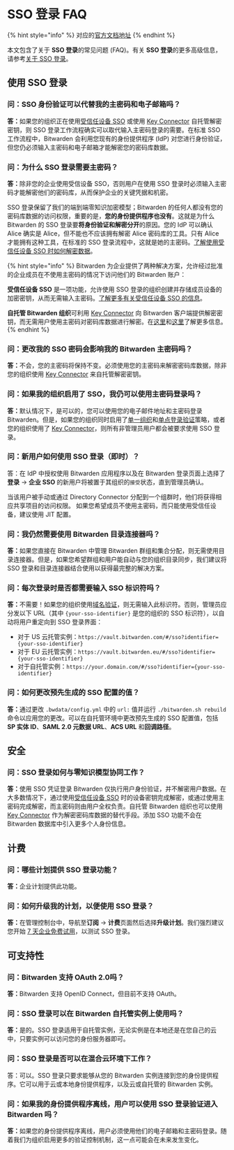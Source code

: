 # SSO 登录 FAQ

{% hint style="info" %}
对应的[官方文档地址](https://bitwarden.com/help/article/sso-faqs/)
{% endhint %}

本文包含了关于 **SSO 登录**的常见问题 (FAQ)。有关 **SSO 登录**的更多高级信息，请参考[关于 SSO 登录](about-login-with-sso.md)。

## 使用 SSO 登录 <a href="#using-login-with-sso" id="using-login-with-sso"></a>

### 问：SSO 身份验证可以代替我的主密码和电子邮箱吗？ <a href="#q-does-sso-authentication-replace-my-master-password-and-email" id="q-does-sso-authentication-replace-my-master-password-and-email"></a>

**答：**&#x5982;果您的组织正在使用[受信任设备 SSO](../admin-console/login-with-sso/trusted-devices/about-trusted-devices.md) 或使用 [Key Connector](about-key-connector.md) 自托管解密密钥，则 SSO 登录工作流程确实可以取代输入主密码登录的需要。在标准 SSO 工作流程中，Bitwarden 会利用您现有的身份提供程序 (IdP) 对您进行身份验证，但您仍必须输入主密码和电子邮箱才能解密您的密码库数据。

### 问：为什么 SSO 登录需要主密码？ <a href="#q-why-does-login-with-sso-require-my-master-password" id="q-why-does-login-with-sso-require-my-master-password"></a>

**答：**&#x9664;非您的企业使用受信设备 SSO，否则用户在使用 SSO 登录时必须输入主密码才能解密他们的密码库，从而保护企业的关键凭据和机密。

SSO 登录保留了我们的端到端零知识加密模型；Bitwarden 的任何人都没有您的密码库数据的访问权限，重要的是，**您的身份提供程序也没有**。这就是为什么 Bitwarden 的 SSO 登录要**将身份验证和解密分开**的原因。您的 IdP 可以确认 Alice 确实是 Alice，但不能也不应该拥有解密 Alice 密码库的工具。只有 Alice 才能拥有这种工具，在标准的 SSO 登录流程中，这就是她的主密码。[了解使用受信任设备 SSO 时如何解密数据](../admin-console/login-with-sso/trusted-devices/about-trusted-devices.md#how-it-works)。

{% hint style="info" %}
Bitwarden 为企业提供了两种解决方案，允许经过批准的企业成员在不使用主密码的情况下访问他们的 Bitwarden 账户：

**受信任设备 SSO** 是一项功能，允许使用 SSO 登录的组织创建并存储成员设备的加密密钥，从而无需输入主密码。[了解更多有关受信任设备 SSO 的信息](../admin-console/login-with-sso/trusted-devices/about-trusted-devices.md)。

**自托管 Bitwarden 组织**可利用 [Key Connector](about-key-connector.md) 向 Bitwarden 客户端提供解密密钥，而无需用户使用主密码对密码库数据进行解密。在[这里](member-decryption-options.md)和[这里](about-key-connector.md)了解更多信息。
{% endhint %}

### 问：更改我的 SSO 密码会影响我的 Bitwarden 主密码吗？ <a href="#q-will-changing-my-sso-password-affect-my-bitwarden-master-password" id="q-will-changing-my-sso-password-affect-my-bitwarden-master-password"></a>

**答：**&#x4E0D;会，您的主密码将保持不变。必须使用您的主密码来解密密码库数据，除非您的组织使用 [Key Connector](about-key-connector.md) 来自托管解密密钥。

### 问：如果我的组织启用了 SSO，我仍可以使用主密码登录吗？ <a href="#q-can-i-still-log-in-with-my-master-password-if-my-organization-has-sso-enabled" id="q-can-i-still-log-in-with-my-master-password-if-my-organization-has-sso-enabled"></a>

**答：**&#x9ED8;认情况下，是可以的，您可以使用您的电子邮件地址和主密码登录 Bitwarden。但是，如果您的组织同时启用了[单一组织](../organizations/enterprise-policies.md#single-organization)和[单点登录验证](../organizations/enterprise-policies.md#single-sign-on-authentication)策略，或者您的组织使用了 [Key Connector](about-key-connector.md)，则所有非管理员用户都会被要求使用 SSO 登录。

### 问：新用户如何使用 SSO 登录（即时）？ <a href="#q-how-does-login-with-sso-work-for-new-users-just-in-time" id="q-how-does-login-with-sso-work-for-new-users-just-in-time"></a>

答：在 IdP 中授权使用 Bitwarden 应用程序以及在 Bitwarden 登录页面上选择了**登录** → **企业 SSO** 的新用户将被置于其组织的`接受`状态，直到管理员确认。

当该用户被手动或通过 Directory Connector 分配到一个组群时，他们将获得相应共享项目的访问权限。 如果您希望成员不使用主密码，而只能使用受信任设备，建议使用 JIT 配置。

### 问：我仍然需要使用 Bitwarden 目录连接器吗？ <a href="#q-do-i-still-need-to-use-bitwarden-directory-connector" id="q-do-i-still-need-to-use-bitwarden-directory-connector"></a>

**答：**&#x5982;果您直接在 Bitwarden 中管理 Bitwarden 群组和集合分配，则无需使用目录连接器。但是，如果您希望群组和用户能自动与您的组织目录同步，我们建议将 SSO 登录和目录连接器结合使用以获得最完整的解决方案。

### 问：每次登录时是否都需要输入 SSO 标识符吗？ <a href="#q-do-i-need-to-enter-my-organization-identifier-every-time-i-login" id="q-do-i-need-to-enter-my-organization-identifier-every-time-i-login"></a>

**答：**&#x4E0D;需要！如果您的组织使用[域名验证](../admin-console/login-with-sso/claimed-domains.md)，则无需输入此标识符。否则，管理员应分发以下 URL（其中 `{your-sso-identifier}` 是您的组织的 SSO 标识符），以自动将用户重定向到 SSO 登录界面：

* 对于 US 云托管实例：`https://vault.bitwarden.com/#/sso?identifier={your-sso-identifier}`
* 对于 EU 云托管实例：`https://vault.bitwarden.eu/#/sso?identifier={your-sso-identifier}`
* 对于自托管实例：`https://your.domain.com/#/sso?identifier={your-sso-identifier}`

### 问：如何更改预先生成的 SSO 配置的值？ <a href="#q-how-do-i-change-pre-generated-sso-configuration-values" id="q-how-do-i-change-pre-generated-sso-configuration-values"></a>

**答：**&#x901A;过更改 `.bwdata/config.yml` 中的 `url:` 值并运行 `./bitwarden.sh rebuild` 命令以应用您的更改。可以在自托管环境中更改预先生成的 SSO 配置值，包括 **SP 实体 ID**、**SAML 2.0 元数据 URL**、**ACS URL** 和**回调路径**。

## 安全 <a href="#security" id="security"></a>

### 问：SSO 登录如何与零知识模型协同工作？ <a href="#q-how-does-login-with-sso-work-with-the-zero-knowledge-model" id="q-how-does-login-with-sso-work-with-the-zero-knowledge-model"></a>

**答：**&#x4F7F;用 SSO 凭证登录 Bitwarden 仅执行用户身份验证，并不解密用户数据。在大多数情况下，通过使用[受信任设备 SSO](../admin-console/login-with-sso/trusted-devices/about-trusted-devices.md) 时的设备密钥完成解密，或通过使用主密码完成解密，而主密码则由用户全权负责。自托管 Bitwarden 组织也可以使用 [Key Connector](about-key-connector.md) 作为解密密码库数据的替代手段。添加 SSO 功能不会在 Bitwarden 数据库中引入更多个人身份信息。

## 计费 <a href="#billing" id="billing"></a>

### 问：哪些计划提供 SSO 登录功能？ <a href="#q-what-plans-offer-login-with-sso" id="q-what-plans-offer-login-with-sso"></a>

**答：**&#x4F01;业计划提供此功能。

### 问：如何升级我的计划，以便使用 SSO 登录？ <a href="#q-how-do-i-upgrade-my-plan-so-that-i-can-use-login-with-sso" id="q-how-do-i-upgrade-my-plan-so-that-i-can-use-login-with-sso"></a>

**答：**&#x5728;管理控制台中，导航至**订阅** → **计费**页面然后选择**升级计划**。我们强烈建议您开始 [7 天企业免费试用](../plans-and-pricing/start-an-enterprise-trial-with-your-bitwarden-account.md)，以测试 SSO 登录。

## 可支持性 <a href="#supportability" id="supportability"></a>

### 问：Bitwarden 支持 OAuth 2.0吗？ <a href="#q-does-bitwarden-support-oauth-2-0" id="q-does-bitwarden-support-oauth-2-0"></a>

**答：**&#x42;itwarden 支持 OpenID Connect，但目前不支持 OAuth。

### 问：SSO 登录可以在 Bitwarden 自托管实例上使用吗？ <a href="#q-will-login-with-sso-work-with-a-self-hosted-instance-of-bitwarden" id="q-will-login-with-sso-work-with-a-self-hosted-instance-of-bitwarden"></a>

**答：**&#x662F;的。SSO 登录适用于自托管实例，无论实例是在本地还是在您自己的云中，只要实例可以访问您的身份服务器即可。

### 问：SSO 登录是否可以在混合云环境下工作？ <a href="#q-does-login-with-sso-work-across-hybrid-cloud-environments" id="q-does-login-with-sso-work-across-hybrid-cloud-environments"></a>

答：可以。SSO 登录只要求能够从您的 Bitwarden 实例连接到您的身份提供程序。它可以用于云或本地身份提供程序，以及云或自托管的 Bitwarden 实例。

### 问：如果我的身份提供程序离线，用户可以使用 SSO 登录验证进入 Bitwarden 吗？ <a href="#q-if-my-identity-provider-is-offline-can-users-user-login-with-sso-to-authenticate-into-bitwarden" id="q-if-my-identity-provider-is-offline-can-users-user-login-with-sso-to-authenticate-into-bitwarden"></a>

**答：**&#x5982;果您的身份提供程序离线，用户必须使用他们的电子邮箱和主密码登录。随着我们为组织启用更多的验证控制机制，这一点可能会在未来发生变化。

